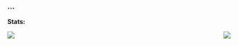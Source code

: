### ...
**Stats:**  

</div>
<img align="left" src="https://github-readme-stats.vercel.app/api?username=MinoXGG&show_icons=true&hide_border=true&theme=tokyonight"><img align="right" src="https://github-readme-stats.vercel.app/api/top-langs/?username=MinoXGG&theme=tokyonight&hide=batchfile">




